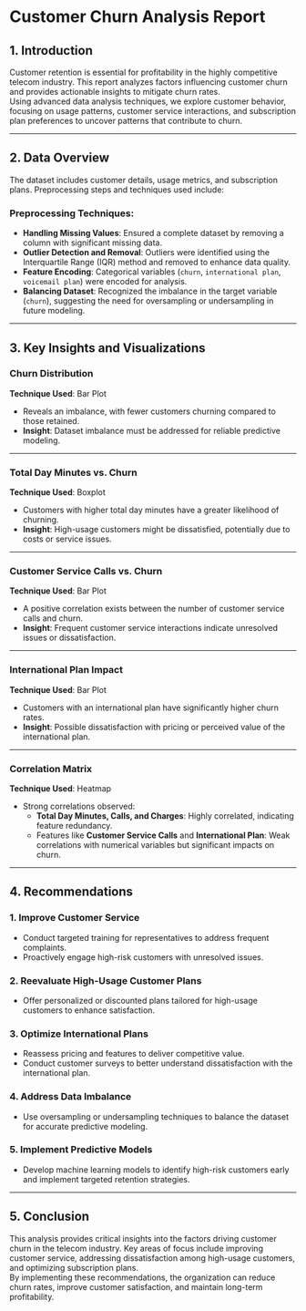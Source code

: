 # Customer Churn Analysis Report

## 1. Introduction
Customer retention is essential for profitability in the highly competitive telecom industry. This report analyzes factors influencing customer churn and provides actionable insights to mitigate churn rates.  
Using advanced data analysis techniques, we explore customer behavior, focusing on usage patterns, customer service interactions, and subscription plan preferences to uncover patterns that contribute to churn.

---

## 2. Data Overview
The dataset includes customer details, usage metrics, and subscription plans. Preprocessing steps and techniques used include:

### Preprocessing Techniques:
- **Handling Missing Values**: Ensured a complete dataset by removing a column with significant missing data.
- **Outlier Detection and Removal**: Outliers were identified using the Interquartile Range (IQR) method and removed to enhance data quality.
- **Feature Encoding**: Categorical variables (`churn`, `international plan`, `voicemail plan`) were encoded for analysis.
- **Balancing Dataset**: Recognized the imbalance in the target variable (`churn`), suggesting the need for oversampling or undersampling in future modeling.

---

## 3. Key Insights and Visualizations

### **Churn Distribution**
**Technique Used**: Bar Plot  
- Reveals an imbalance, with fewer customers churning compared to those retained.  
- **Insight**: Dataset imbalance must be addressed for reliable predictive modeling.  

---

### **Total Day Minutes vs. Churn**
**Technique Used**: Boxplot  
- Customers with higher total day minutes have a greater likelihood of churning.  
- **Insight**: High-usage customers might be dissatisfied, potentially due to costs or service issues.  

---

### **Customer Service Calls vs. Churn**
**Technique Used**: Bar Plot  
- A positive correlation exists between the number of customer service calls and churn.  
- **Insight**: Frequent customer service interactions indicate unresolved issues or dissatisfaction.  

---

### **International Plan Impact**
**Technique Used**: Bar Plot  
- Customers with an international plan have significantly higher churn rates.  
- **Insight**: Possible dissatisfaction with pricing or perceived value of the international plan.  

---

### **Correlation Matrix**
**Technique Used**: Heatmap  
- Strong correlations observed:
  - **Total Day Minutes, Calls, and Charges**: Highly correlated, indicating feature redundancy.  
  - Features like **Customer Service Calls** and **International Plan**: Weak correlations with numerical variables but significant impacts on churn.  

---

## 4. Recommendations

### **1. Improve Customer Service**
- Conduct targeted training for representatives to address frequent complaints.  
- Proactively engage high-risk customers with unresolved issues.

### **2. Reevaluate High-Usage Customer Plans**
- Offer personalized or discounted plans tailored for high-usage customers to enhance satisfaction.  

### **3. Optimize International Plans**
- Reassess pricing and features to deliver competitive value.  
- Conduct customer surveys to better understand dissatisfaction with the international plan.  

### **4. Address Data Imbalance**
- Use oversampling or undersampling techniques to balance the dataset for accurate predictive modeling.  

### **5. Implement Predictive Models**
- Develop machine learning models to identify high-risk customers early and implement targeted retention strategies.

---

## 5. Conclusion
This analysis provides critical insights into the factors driving customer churn in the telecom industry. Key areas of focus include improving customer service, addressing dissatisfaction among high-usage customers, and optimizing subscription plans.  
By implementing these recommendations, the organization can reduce churn rates, improve customer satisfaction, and maintain long-term profitability.
